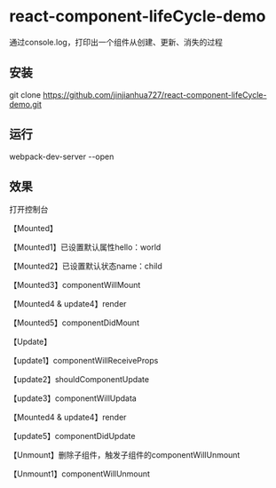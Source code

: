 # react-component-lifeCycle-demo
通过console.log，打印出一个组件从创建、更新、消失的过程
## 安装
git clone https://github.com/jinjianhua727/react-component-lifeCycle-demo.git
## 运行
webpack-dev-server --open
## 效果
打开控制台

【Mounted】

【Mounted1】已设置默认属性hello：world

【Mounted2】已设置默认状态name：child

【Mounted3】componentWillMount

【Mounted4 & update4】render

【Mounted5】componentDidMount

【Update】

【update1】componentWillReceiveProps

【update2】shouldComponentUpdate

【update3】componentWillUpdata

【Mounted4 & update4】render

【update5】componentDidUpdate

【Unmount】删除子组件，触发子组件的componentWillUnmount

【Unmount1】componentWillUnmount

